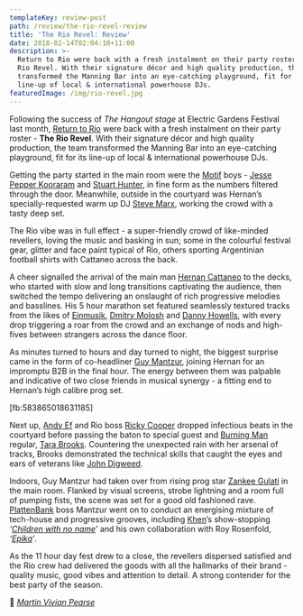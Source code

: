 ```yaml
---
templateKey: review-post
path: /review/the-rio-revel-review
title: 'The Rio Revel: Review'
date: 2018-02-14T02:04:10+11:00
description: >-
  Return to Rio were back with a fresh instalment on their party roster - The
  Rio Revel. With their signature décor and high quality production, the team
  transformed the Manning Bar into an eye-catching playground, fit for its
  line-up of local & international powerhouse DJs.
featuredImage: /img/rio-revel.jpg
---
```


Following the success of _The Hangout stage_ at Electric Gardens Festival last month, [Return to Rio](https://www.facebook.com/ReturnToRio/) were back with a fresh instalment on their party roster - **The Rio Revel**. With their signature décor and high quality production, the team transformed the Manning Bar into an eye-catching playground, fit for its line-up of local & international powerhouse DJs.

Getting the party started in the main room were the [Motif](https://www.facebook.com/MOTIFSYDNEY/) boys - [Jesse Pepper Kooraram](https://www.facebook.com/jesse.kooraram) and [Stuart Hunter](https://www.facebook.com/stuart.hunter.397), in fine form as the numbers filtered through the door. Meanwhile, outside in the courtyard was Hernan’s specially-requested warm up DJ [Steve Marx](https://www.facebook.com/DJSteveMarx), working the crowd with a tasty deep set.

The Rio vibe was in full effect - a super-friendly crowd of like-minded revellers, loving the music and basking in sun; some in the colourful festival gear, glitter and face paint typical of Rio, others sporting Argentinian football shirts with Cattaneo across the back.

A cheer signalled the arrival of the main man [Hernan Cattaneo](https://www.facebook.com/hernancattaneo/) to the decks, who started with slow and long transitions captivating the audience, then switched the tempo delivering an onslaught of rich progressive melodies and basslines. His 5 hour marathon set featured seamlessly textured tracks from the likes of [Einmusik](https://www.facebook.com/einmusik/), [Dmitry Molosh](https://www.facebook.com/dmitrymoloshofficial/) and [Danny Howells](https://www.facebook.com/dannyhowellsdj/), with every drop triggering a roar from the crowd and an exchange of nods and high-fives between strangers across the dance floor.

As minutes turned to hours and day turned to night, the biggest surprise came in the form of co-headliner [Guy Mantzur](https://www.facebook.com/GuyMantzur.official/), joining Hernan for an impromptu B2B in the final hour. The energy between them was palpable and indicative of two close friends in musical synergy - a fitting end to Hernan’s high calibre prog set.

[fb:583865018631185]

Next up, [Andy Ef](https://www.facebook.com/theandyef/) and Rio boss [Ricky Cooper](https://www.facebook.com/richard.cooper.5249) dropped infectious beats in the courtyard before passing the baton to special guest and [Burning Man](https://www.facebook.com/burningman/) regular, [Tara Brooks](https://www.facebook.com/tarabrooksofficial/). Countering the unexpected rain with her arsenal of tracks, Brooks demonstrated the technical skills that caught the eyes and ears of veterans like [John Digweed](https://www.facebook.com/djjohndigweed/).

Indoors, Guy Mantzur had taken over from rising prog star [Zankee Gulati](https://www.facebook.com/ZankeeGulati) in the main room. Flanked by visual screens, strobe lightning and a room full of pumping fists, the scene was set for a good old fashioned rave. [PlattenBank](https://www.facebook.com/PlattenBankRecords/) boss Mantzur went on to conduct an energising mixture of tech-house and progressive grooves, including [Khen](https://www.facebook.com/khenmusicofficial/)’s show-stopping _‘[Children with no name](https://www.beatport.com/track/children-with-no-name-feat-kamila-original-mix/8320238)’_ and his own collaboration with Roy Rosenfold, _‘[Epika](https://www.beatport.com/track/epika-original-mix/6424849)’_.

As the 11 hour day fest drew to a close, the revellers dispersed satisfied and the Rio crew had delivered the goods with all the hallmarks of their brand - quality music, good vibes and attention to detail. A strong contender for the best party of the season.

📸 _[Martin Vivian Pearse](https://www.facebook.com/martinvivianpearsephotography/)_
